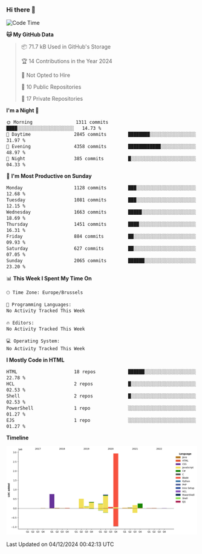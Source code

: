 ### Hi there 👋

<!--START_SECTION:waka-->
![Code Time](http://img.shields.io/badge/Code%20Time-1%2C222%20hrs%2056%20mins-blue)

**🐱 My GitHub Data** 

> 📦 71.7 kB Used in GitHub's Storage 
 > 
> 🏆 14 Contributions in the Year 2024
 > 
> 🚫 Not Opted to Hire
 > 
> 📜 10 Public Repositories 
 > 
> 🔑 17 Private Repositories 
 > 
**I'm a Night 🦉** 

```text
🌞 Morning                1311 commits        ████░░░░░░░░░░░░░░░░░░░░░   14.73 % 
🌆 Daytime                2845 commits        ████████░░░░░░░░░░░░░░░░░   31.97 % 
🌃 Evening                4358 commits        ████████████░░░░░░░░░░░░░   48.97 % 
🌙 Night                  385 commits         █░░░░░░░░░░░░░░░░░░░░░░░░   04.33 % 
```
📅 **I'm Most Productive on Sunday** 

```text
Monday                   1128 commits        ███░░░░░░░░░░░░░░░░░░░░░░   12.68 % 
Tuesday                  1081 commits        ███░░░░░░░░░░░░░░░░░░░░░░   12.15 % 
Wednesday                1663 commits        █████░░░░░░░░░░░░░░░░░░░░   18.69 % 
Thursday                 1451 commits        ████░░░░░░░░░░░░░░░░░░░░░   16.31 % 
Friday                   884 commits         ██░░░░░░░░░░░░░░░░░░░░░░░   09.93 % 
Saturday                 627 commits         ██░░░░░░░░░░░░░░░░░░░░░░░   07.05 % 
Sunday                   2065 commits        ██████░░░░░░░░░░░░░░░░░░░   23.20 % 
```


📊 **This Week I Spent My Time On** 

```text
🕑︎ Time Zone: Europe/Brussels

💬 Programming Languages: 
No Activity Tracked This Week

🔥 Editors: 
No Activity Tracked This Week

💻 Operating System: 
No Activity Tracked This Week
```

**I Mostly Code in HTML** 

```text
HTML                     18 repos            ██████░░░░░░░░░░░░░░░░░░░   22.78 % 
HCL                      2 repos             █░░░░░░░░░░░░░░░░░░░░░░░░   02.53 % 
Shell                    2 repos             █░░░░░░░░░░░░░░░░░░░░░░░░   02.53 % 
PowerShell               1 repo              ░░░░░░░░░░░░░░░░░░░░░░░░░   01.27 % 
EJS                      1 repo              ░░░░░░░░░░░░░░░░░░░░░░░░░   01.27 % 
```



**Timeline**

![Lines of Code chart](https://raw.githubusercontent.com/guillaumedeplancke/guillaumedeplancke/main/assets/bar_graph.png)


 Last Updated on 04/12/2024 00:42:13 UTC
<!--END_SECTION:waka-->
